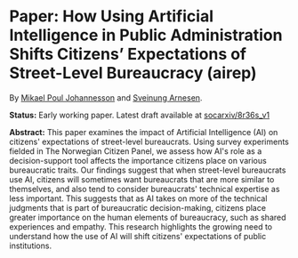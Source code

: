 # Paper: How Using Artificial Intelligence in Public Administration Shifts Citizens’ Expectations of Street-Level Bureaucracy (airep)

By [Mikael Poul Johannesson](mailto:mikj@norceresearch.no) and [Sveinung Arnesen](mailto:sarn@norceresearch.no).

**Status:** Early working paper. Latest draft available at [socarxiv/8r36s_v1](https://osf.io/preprints/socarxiv/8r36s_v1)

**Abstract:** This paper examines the impact of Artificial Intelligence (AI) on citizens' expectations of street-level bureaucrats. Using survey experiments fielded in The Norwegian Citizen Panel, we assess how AI's role as a decision-support tool affects the importance citizens place on various bureaucratic traits. Our findings suggest that when street-level bureaucrats use AI, citizens will sometimes want bureaucrats that are more similar to themselves, and also tend to consider bureaucrats' technical expertise as less important. This suggests that as AI takes on more of the technical judgments that is part of bureaucratic decision-making, citizens place greater importance on the human elements of bureaucracy, such as shared experiences and empathy. This research highlights the growing need to understand how the use of AI will shift citizens' expectations of public institutions.

